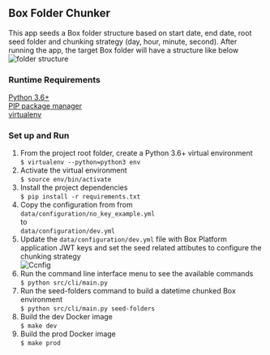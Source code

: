 ## Box Folder Chunker  
This app seeds a Box folder structure based on start date, end date, root seed folder and chunking strategy (day, hour, minute, second). After running the app, the target Box folder will have a structure like below  
![folder structure](/data/docs/Folder_Structure.png)  
### Runtime Requirements  
[Python 3.6+](https://www.python.org/downloads/)  
[PIP package manager](https://pip.pypa.io/en/stable/installing/)  
[virtualenv](https://virtualenv.pypa.io/en/latest/)  
### Set up and Run  
1. From the project root folder, create a Python 3.6+ virtual environment  
`$ virtualenv --python=python3 env`  
2. Activate the virtual environment  
`$ source env/bin/activate`  
3. Install the project dependencies  
`$ pip install -r requirements.txt`  
4. Copy the configuration from from  
`data/configuration/no_key_example.yml`  
to  
`data/configuration/dev.yml`  
5. Update the `data/configuration/dev.yml` file with Box Platform application JWT keys and set the seed related attibutes to configure the chunking strategy  
![Ccnfig](/data/docs/config.png)  
6. Run the command line interface menu to see the available commands  
`$ python src/cli/main.py` 
7. Run the seed-folders command to build a datetime chunked Box environment  
 `$ python src/cli/main.py seed-folders`  
8. Build the dev Docker image  
`$ make dev`  
9. Build the prod Docker image  
`$ make prod`  